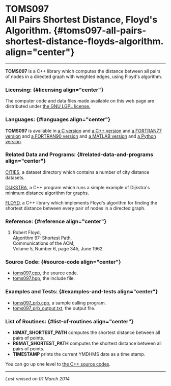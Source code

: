 TOMS097\
All Pairs Shortest Distance, Floyd's Algorithm. {#toms097-all-pairs-shortest-distance-floyds-algorithm. align="center"}
===============================================

------------------------------------------------------------------------

**TOMS097** is a C++ library which computes the distance between all
pairs of nodes in a directed graph with weighted edges, using Floyd's
algorithm.

### Licensing: {#licensing align="center"}

The computer code and data files made available on this web page are
distributed under [the GNU LGPL license.](../../txt/gnu_lgpl.txt)

### Languages: {#languages align="center"}

**TOMS097** is available in [a C
version](../../c_src/toms097/toms097.html) and [a C++
version](../../cpp_src/toms097/toms097.html) and [a FORTRAN77
version](../../f77_src/toms097/toms097.html) and [a FORTRAN90
version](../../f_src/toms097/toms097.html) and [a MATLAB
version](../../m_src/toms097/toms097.html) and [a Python
version](../../py_src/toms097/toms097.html).

### Related Data and Programs: {#related-data-and-programs align="center"}

[CITIES](../../datasets/cities/cities.html), a dataset directory which
contains a number of city distance datasets.

[DIJKSTRA](../../cpp_src/dijkstra/dijkstra.html), a C++ program which
runs a simple example of Dijkstra's minimum distance algorithm for
graphs.

[FLOYD](../../cpp_src/floyd/floyd.html), a C++ library which implements
Floyd's algorithm for finding the shortest distance between every pair
of nodes in a directed graph.

### Reference: {#reference align="center"}

1.  Robert Floyd,\
    Algorithm 97: Shortest Path,\
    Communications of the ACM,\
    Volume 5, Number 6, page 345, June 1962.

### Source Code: {#source-code align="center"}

-   [toms097.cpp](toms097.cpp), the source code.
-   [toms097.hpp](toms097.hpp), the include file.

### Examples and Tests: {#examples-and-tests align="center"}

-   [toms097\_prb.cpp](toms097_prb.cpp), a sample calling program.
-   [toms097\_prb\_output.txt](toms097_prb_output.txt), the output file.

### List of Routines: {#list-of-routines align="center"}

-   **I4MAT\_SHORTEST\_PATH** computes the shortest distance between all
    pairs of points.
-   **R8MAT\_SHORTEST\_PATH** computes the shortest distance between all
    pairs of points.
-   **TIMESTAMP** prints the current YMDHMS date as a time stamp.

You can go up one level to [the C++ source codes](../cpp_src.html).

------------------------------------------------------------------------

*Last revised on 01 March 2014.*
